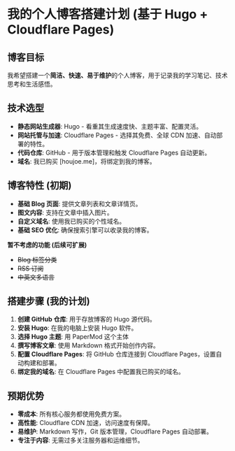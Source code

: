 # 我的个人博客搭建计划 (基于 Hugo + Cloudflare Pages)

## 博客目标

我希望搭建一个**简洁、快速、易于维护**的个人博客，用于记录我的学习笔记、技术思考和生活感悟。

## 技术选型

*   **静态网站生成器**:  Hugo -  看重其生成速度快、主题丰富、配置灵活。
*   **网站托管与加速**: Cloudflare Pages -  选择其免费、全球 CDN 加速、自动部署的特性。
*   **代码仓库**: GitHub -  用于版本管理和触发 Cloudflare Pages 自动更新。
*   **域名**:  我已购买 [houjoe.me]，将绑定到我的博客。

## 博客特性 (初期)

*   **基础 Blog 页面**:  提供文章列表和文章详情页。
*   **图文内容**:  支持在文章中插入图片。
*   **自定义域名**:  使用我已购买的个性域名。
*   **基础 SEO 优化**:  确保搜索引擎可以收录我的博客。

**暂不考虑的功能 (后续可扩展)**

*   ~~Blog 标签分类~~
*   ~~RSS 订阅~~
*   ~~中英文多语言~~

## 搭建步骤 (我的计划)

1.  **创建 GitHub 仓库**:  用于存放博客的 Hugo 源代码。
2.  **安装 Hugo**:  在我的电脑上安装 Hugo 软件。
3.  **选择 Hugo 主题**:  用 PaperMod 这个主体
4.  **撰写博客文章**:  使用 Markdown 格式开始创作内容。
5.  **配置 Cloudflare Pages**:  将 GitHub 仓库连接到 Cloudflare Pages，设置自动构建和部署。
6.  **绑定我的域名**:  在 Cloudflare Pages 中配置我已购买的域名。

## 预期优势

*   **零成本**:  所有核心服务都使用免费方案。
*   **高性能**:  Cloudflare CDN 加速，访问速度有保障。
*   **易维护**:  Markdown 写作，Git 版本管理，Cloudflare Pages 自动部署。
*   **专注于内容**:  无需过多关注服务器和运维细节。

